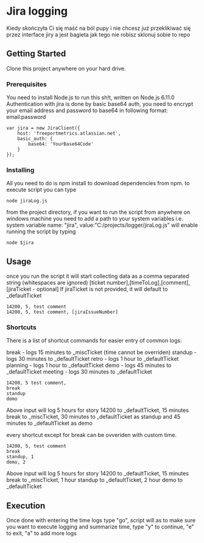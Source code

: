 # Jira logging

Kiedy skończyła Ci się maść na ból pupy i nie chcesz już przeklikiwać się przez interface jiry a jest bagieta jak tego nie robisz sklonuj sobie to repo

## Getting Started

Clone this project anywhere on your hard drive.

### Prerequisites

You need to install Node.js to run this sh!t, written on Node.js 6.11.0
Authentication with jira is done by basic base64 auth, you need to encrypt your email address and password to base64 in following format:
email:password
```
var jira = new JiraClient({
    host: 'freeportmetrics.atlassian.net',
    basic_auth: {
        base64: 'YourBase64Code'
    }
});
```



### Installing

All you need to do is npm install to download dependencies from npm. to execute script you can type


```
node jiraLog.js
```

from the project directory, if you want to run the script from anywhere on windows machine you need to add a path to your system variables
i.e. system variable name: "jira", value:"C:/projects/logger/jiraLog.js" will enable running the script by typing

```
node $jira
```


## Usage

once you run the script it will start collecting data as a comma separated string (whitespaces are ignored)
[ticket number],[timeToLog],[comment],[jiraTicket - optional]
If jiraTicket is not provided, it will default to _defaultTicket

```
14200, 5, test comment
14200, 5, test comment, [jiraIssueNumber]
```

### Shortcuts

There is a list of shortcut commands for easier entry of common logs:

break - logs 15 minutes to _miscTicket (time cannot be overriden)
standup - logs 30 minutes to _defaultTicket
retro - logs 1 hour to _defaultTicket
planning - logs 1 hour to _defaultTicket
demo - logs 45 minutes to _defaultTicket
meeting - logs 30 minutes to _defaultTicket

```
14200, 5 test comment,
break
standup
demo
```
Above input will log 5 hours for story 14200 to _defaultTicket, 15 minutes break to _miscTicket, 30 minutes to _defaultTicket as standup and 45 minutes to _defaultTicket as demo

every shortcut except for break can be ovveriden with custom time.

```
14200, 5, test comment
break
standup, 1
demo, 2
```
Above input will log 5 hours for story 14200 to _defaultTicket, 15 minutes break to _miscTicket, 1 hour standup to _defaultTicket, 2 hour demo to _defaultTicket
## Execution

Once done with entering the time logs type "go", script will as to make sure you want to execute logging and summarize time, type "y" to continue, "e" to exit, "a" to add more logs